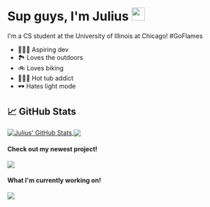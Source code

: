 <!-- More info, tips and tricks for making GitHub Profile README can be found in my article at https://towardsdatascience.com/build-a-stunning-readme-for-your-github-profile-9b80434fe5d7 -->

# Sup guys, I'm Julius <img src="https://raw.githubusercontent.com/MartinHeinz/MartinHeinz/master/wave.gif" width="30px" height="30px" />

I'm a CS student at the University of Illinois at Chicago! #GoFlames

<ul>
<li> 👨🏾‍💻 Aspiring dev </li>
<li> 🏞️ Loves the outdoors </li>
<li> 🚲 Loves biking </li>
<li> 🧖🏽‍♂️ Hot tub addict </li>
<li> 🕶️ Hates light mode </li>
</ul>

## &#x1f4c8; GitHub Stats


<a href="https://github.com/rapterjet2004/rapterjet2004">
  <img align="center" src="https://github-readme-stats.vercel.app/api?username=rapterjet2004&show_icons=true&line_height=27&count_private=true&title_color=ffffff&text_color=c9cacc&icon_color=2bbc8a&bg_color=1d1f21" alt="Julius' GitHub Stats" />
 </a>

<a href="https://github.com/rapterjet2004/rapterjet2004">
  <img align="center" src="https://github-readme-stats.vercel.app/api/top-langs/?username=rapterjet2004&hide=java,html,tex&title_color=ffffff&text_color=c9cacc&icon_color=2bbc8a&bg_color=1d1f21&langs_count=3" />
</a>

<h4>Check out my newest project!</h4>

<a href="https://github.com/rapterjet2004/Handwriting-recognition-and-correction">
  <img align="center" src="https://github-readme-stats.vercel.app/api/pin/?username=rapterjet2004&repo=Handwriting-recognition-and-correction&title_color=ffffff&text_color=c9cacc&icon_color=2bbc8a&bg_color=1d1f21" />
</a>

<h4>What I'm currently working on!</h4>

<a href="https://github.com/acm-uic/flourish-2023">
  <img align="center" src="https://github-readme-stats.vercel.app/api/pin/?username=acm-uic&repo=flourish-2023&title_color=ffffff&text_color=c9cacc&icon_color=2bbc8a&bg_color=1d1f21" />
</a>    

<!-- links to social media icons -->

<!-- icons with padding -->

[1.1]: http://i.imgur.com/tXSoThF.png (twitter icon with padding)
[2.1]: http://i.imgur.com/0o48UoR.png (github icon with padding)

<!-- icons without padding -->

[1.2]: http://i.imgur.com/wWzX9uB.png (twitter icon without padding)
[2.2]: http://i.imgur.com/9I6NRUm.png (github icon without padding)
[3.2]: https://raw.githubusercontent.com/MartinHeinz/MartinHeinz/master/linkedin-3-16.png (LinkedIn icon without padding)


<!-- links to your social media accounts -->

[1]: https://twitter.com/Martin_Heinz_
[2]: https://github.com/MartinHeinz
[3]: https://www.linkedin.com/in/heinz-martin/


<!-- Resources -->
<!-- Icons: https://simpleicons.org/ -->
<!-- GitHub Stats: https://github.com/anuraghazra/github-readme-stats -->
<!-- Emojis: https://emojipedia.org/emoji/ -->
<!-- HTML Emojis: https://www.fileformat.info/index.htm -->
<!-- Shields: https://shields.io/ -->
<!-- Awesome GitHub Profile README: https://github.com/abhisheknaiidu/awesome-github-profile-readme -->
